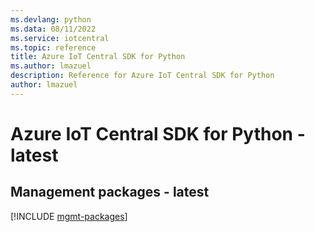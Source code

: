 ```yaml
---
ms.devlang: python
ms.data: 08/11/2022
ms.service: iotcentral
ms.topic: reference
title: Azure IoT Central SDK for Python
ms.author: lmazuel
description: Reference for Azure IoT Central SDK for Python
author: lmazuel
---
```

# Azure IoT Central SDK for Python - latest

## Management packages - latest
[!INCLUDE [mgmt-packages](iot-central-mgmt-index.md)]